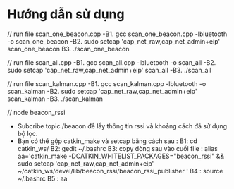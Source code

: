# Hướng dẫn sử dụng

// run file scan_one_beacon.cpp
-B1. gcc scan_one_beacon.cpp -lbluetooth -o scan_one_beacon
-B2. sudo setcap 'cap_net_raw,cap_net_admin+eip' scan_one_beacon
B3. ./scan_one_beacon  

// run file scan_all.cpp
-B1. gcc scan_all.cpp -lbluetooth -o scan_all
-B2. sudo setcap 'cap_net_raw,cap_net_admin+eip' scan_all
-B3. ./scan_all 

// run file scan_kalman.cpp
-B1. gcc scan_kalman.cpp -lbluetooth -o scan_kalman
-B2. sudo setcap 'cap_net_raw,cap_net_admin+eip' scan_kalman
-B3. ./scan_kalman  


// node beacon_rssi 
- Subcribe topic /beacon để lấy thông tin rssi và khoảng cách đã sử dụng bộ lọc.
- Bạn có thể  gộp catkin_make và setcap bằng cách sau :
    B1: cd catkin_ws/
    B2: gedit ~/.bashrc
    B3: copy dòng sau vào cuối file : alias aa='catkin_make -DCATKIN_WHITELIST_PACKAGES="beacon_rssi" && sudo setcap 'cap_net_raw,cap_net_admin+eip' ~/catkin_ws/devel/lib/beacon_rssi/beacon_rssi_publisher '
    B4 : source ~/.bashrc
    B5 : aa 
